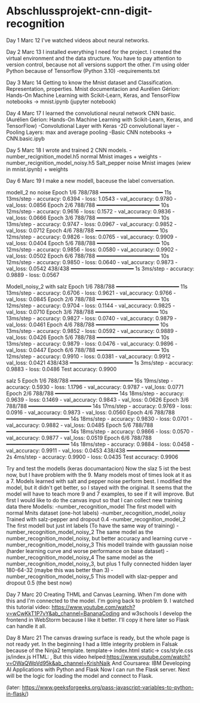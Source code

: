 # Abschlussprojekt-cnn-digit-recognition
Day 1
Marc 12
I've watched videos about neural networks.

Day 2
Marc 13
I installed everything I need for the project. 
I created the virtual environment and the data structure. You have to pay attention to version control, because not all versions support the other.
I'm using older Python because of Tensorflow (Python 3.10)
-requirements.txt

Day 3
Marc 14
Getting to know the Mnist dataset and Classification. Representation, properties.
Mnist documentacion and Aurélien Gérion: Hands-On Machine Learning with Scikit-Learn, Keras, and TensorFlow
notebooks -> mnist.ipynb (jupyter notebook)

Day 4
Marc 17
I learned the convolutional neural network CNN basic. (Aurélien Gérion: Hands-On Machine Learning with Scikit-Learn, Keras, and TensorFlow)
-Convolutional Layer with Keras
-2D convolutional layer
-Pooling Layers: max and average pooling
-Basic CNN
notebooks -> CNN.basic.ipyb

Day 5
Marc 18
I wrote and trained 2 CNN models. 
-number_recignition_model.h5 normal Mnist images + weights
-number_recignition_model_noisy.h5 Salt_pepper noise Mnist images (wiew in mnist.ipynb) + weights

Day 6
Marc 19
I make a new modell, baceuse the label conversation.

modell_2 no noise
Epoch 1/6
788/788 ━━━━━━━━━━━━━━━━━━━━ 11s 13ms/step - accuracy: 0.6394 - loss: 1.0543 - val_accuracy: 0.9780 - val_loss: 0.0856
Epoch 2/6
788/788 ━━━━━━━━━━━━━━━━━━━━ 10s 12ms/step - accuracy: 0.9616 - loss: 0.1572 - val_accuracy: 0.9836 - val_loss: 0.0666
Epoch 3/6
788/788 ━━━━━━━━━━━━━━━━━━━━ 10s 13ms/step - accuracy: 0.9747 - loss: 0.0967 - val_accuracy: 0.9852 - val_loss: 0.0712
Epoch 4/6
788/788 ━━━━━━━━━━━━━━━━━━━━ 10s 12ms/step - accuracy: 0.9826 - loss: 0.0765 - val_accuracy: 0.9909 - val_loss: 0.0404
Epoch 5/6
788/788 ━━━━━━━━━━━━━━━━━━━━ 10s 12ms/step - accuracy: 0.9856 - loss: 0.0580 - val_accuracy: 0.9902 - val_loss: 0.0502
Epoch 6/6
788/788 ━━━━━━━━━━━━━━━━━━━━ 10s 12ms/step - accuracy: 0.9850 - loss: 0.0640 - val_accuracy: 0.9873 - val_loss: 0.0542
438/438 ━━━━━━━━━━━━━━━━━━━━ 1s 3ms/step - accuracy: 0.9889 - loss: 0.0567

Modell_noisy_2 with salz
Epoch 1/6
788/788 ━━━━━━━━━━━━━━━━━━━━ 11s 13ms/step - accuracy: 0.6706 - loss: 0.9621 - val_accuracy: 0.9766 - val_loss: 0.0845
Epoch 2/6
788/788 ━━━━━━━━━━━━━━━━━━━━ 10s 12ms/step - accuracy: 0.9704 - loss: 0.1144 - val_accuracy: 0.9825 - val_loss: 0.0710
Epoch 3/6
788/788 ━━━━━━━━━━━━━━━━━━━━ 10s 13ms/step - accuracy: 0.9827 - loss: 0.0740 - val_accuracy: 0.9879 - val_loss: 0.0461
Epoch 4/6
788/788 ━━━━━━━━━━━━━━━━━━━━ 10s 13ms/step - accuracy: 0.9852 - loss: 0.0592 - val_accuracy: 0.9889 - val_loss: 0.0426
Epoch 5/6
788/788 ━━━━━━━━━━━━━━━━━━━━ 10s 13ms/step - accuracy: 0.9879 - loss: 0.0476 - val_accuracy: 0.9896 - val_loss: 0.0447
Epoch 6/6
788/788 ━━━━━━━━━━━━━━━━━━━━ 10s 12ms/step - accuracy: 0.9910 - loss: 0.0381 - val_accuracy: 0.9912 - val_loss: 0.0421
438/438 ━━━━━━━━━━━━━━━━━━━━ 1s 3ms/step - accuracy: 0.9883 - loss: 0.0486
Test accuracy: 0.9900

salz 5
Epoch 1/6
788/788 ━━━━━━━━━━━━━━━━━━━━ 16s 19ms/step - accuracy: 0.5930 - loss: 1.1796 - val_accuracy: 0.9787 - val_loss: 0.0771
Epoch 2/6
788/788 ━━━━━━━━━━━━━━━━━━━━ 14s 18ms/step - accuracy: 0.9639 - loss: 0.1469 - val_accuracy: 0.9843 - val_loss: 0.0626
Epoch 3/6
788/788 ━━━━━━━━━━━━━━━━━━━━ 14s 17ms/step - accuracy: 0.9769 - loss: 0.0916 - val_accuracy: 0.9873 - val_loss: 0.0560
Epoch 4/6
788/788 ━━━━━━━━━━━━━━━━━━━━ 14s 18ms/step - accuracy: 0.9830 - loss: 0.0701 - val_accuracy: 0.9882 - val_loss: 0.0485
Epoch 5/6
788/788 ━━━━━━━━━━━━━━━━━━━━ 14s 18ms/step - accuracy: 0.9866 - loss: 0.0570 - val_accuracy: 0.9877 - val_loss: 0.0519
Epoch 6/6
788/788 ━━━━━━━━━━━━━━━━━━━━ 14s 18ms/step - accuracy: 0.9884 - loss: 0.0458 - val_accuracy: 0.9911 - val_loss: 0.0453
438/438 ━━━━━━━━━━━━━━━━━━━━ 2s 4ms/step - accuracy: 0.9900 - loss: 0.0435
Test accuracy: 0.9906

Try and test the modells (keras documantacion) 
Now the slaz 5 ist the best now, but I have problem with the 9. Many models most of times look at it as a 7.
Models learned with salt and pepper noise perform best.
I modified the model, but it didn't get better, so I stayed with the original.
It seems that the model will have to teach more 9 and 7 examples, to see if it will improve.
But first I would like to do the canvas input so that I can collect new training data there
Modells:
-number_recognition_model                   The first modell with normal Mnits dataset (one-hot labels)
-number_recognition_model_noisy             Trained with salz-pepper and dropout 0.4
-number_recognition_model_2                 The first modell but just int labels (To have the same way of training)
-number_recognition_model_noisy_2           The same model as the number_recognition_model_noisy, but better accuracy and learning curve
-number_recognition_model_noisy_3           This modell trainde with gaussian noise (harder learning curve and worse performance on base dataset)
-number_recognition_model_noisy_4           The same model as the number_recognition_model_noisy_3, but plus 1 fully connected hidden layer 180-64-32 (maybe this was better than 3)
-number_recognition_model_noisy_5           This modell with slaz-pepper and dropout 0.5 (the best now)

Day 7
Marc 20
Creating THML and Canvas Learning. When I'm done with this and I'm connected to the model. I'm going back to problem 9.
I watched this tutorial video: https://www.youtube.com/watch?v=wCwKkT1P7vY&ab_channel=BananaCoding and w3schools
I develop the frontend in WebStorm because I like it better.
I'll copy it here later so Flask can handle it all.

Day 8
Marc 21
The canvas drawing surface is ready, but the whole page is not ready yet.
In the beginning I had a little integrity problem in Falsak because of the Ninja2 template.
template-> index.html static-> css/style.css js/index.js
HTML: <link rel="stylesheet" href="{{ url_for('static', filename='css/style.css') }}">, <script src="./static/js/index.js"></script>
But this video helped:https://www.youtube.com/watch?v=OWaQWpVd95k&ab_channel=KrishNaik
And Coursarea: IBM Developing AI Applications with Python and Flask
Now I can run the Flask server.
Next will be the logic for loading the model and connect to Flask.








(later: https://www.geeksforgeeks.org/pass-javascript-variables-to-python-in-flask/)